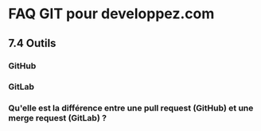 # FAQ GIT pour developpez.com

## 7.4 Outils

### GitHub

### GitLab

### Qu'elle est la différence entre une pull request (GitHub) et une merge request (GitLab) ?
